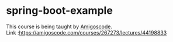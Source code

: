 # spring-boot-example
This course is being taught by <a href="https://www.youtube.com/@amigoscode" target="_blank" rel="noopener noreferrer">Amigoscode</a>. <br/>
Link :https://amigoscode.com/courses/267273/lectures/44198833

